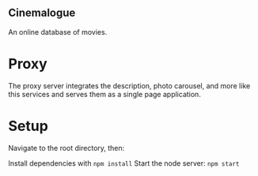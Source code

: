 ## Cinemalogue

An online database of movies.

# Proxy
The proxy server integrates the description, photo carousel, and more like this services and serves them as a single page application.

# Setup
Navigate to the root directory, then:

Install dependencies with ```npm install```
Start the node server: ```npm start```



